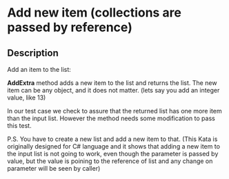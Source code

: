 # Add new item (collections are passed by reference)

## Description

Add an item to the list:

**AddExtra** method adds a new item to the list and returns the list. The new item can be any object, and it does not matter. (lets say you add an integer value, like 13)

In our test case we check to assure that the returned list has one more item than the input list. However the method needs some modification to pass this test.

P.S. You have to create a new list and add a new item to that. (This Kata is originally designed for C# language and it shows that adding a new item to the input list is not going to work, even though the parameter is passed by value, but the value is poining to the reference of list and any change on parameter will be seen by caller)